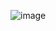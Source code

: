 ![image](https://github.com/arifnrrmdn/belajar-java-sequenced-collection/assets/91766087/4b36abe2-49af-47b8-8559-967b477b519d)
